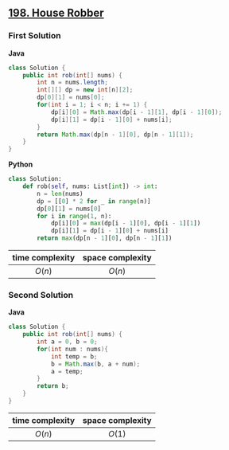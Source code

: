 ## [198. House Robber](https://leetcode.cn/problems/house-robber/)

### First Solution

**Java**
```java
class Solution {
    public int rob(int[] nums) {
        int n = nums.length;
        int[][] dp = new int[n][2];
        dp[0][1] = nums[0];
        for(int i = 1; i < n; i += 1) {
            dp[i][0] = Math.max(dp[i - 1][1], dp[i - 1][0]);
            dp[i][1] = dp[i - 1][0] + nums[i];
        }
        return Math.max(dp[n - 1][0], dp[n - 1][1]);
    }
}
```
**Python**
```python
class Solution:
    def rob(self, nums: List[int]) -> int:
        n = len(nums)
        dp = [[0] * 2 for _ in range(n)]
        dp[0][1] = nums[0]
        for i in range(1, n):
            dp[i][0] = max(dp[i - 1][0], dp[i - 1][1])
            dp[i][1] = dp[i - 1][0] + nums[i]
        return max(dp[n - 1][0], dp[n - 1][1])
```

|time complexity|space complexity|
|:-:|:-:|
|$O(n)$|$O(n)$|

### Second Solution
**Java**
```java
class Solution {
    public int rob(int[] nums) {
        int a = 0, b = 0;
        for(int num : nums){
            int temp = b;
            b = Math.max(b, a + num);
            a = temp;
        }
        return b;
    }
}
```
|time complexity|space complexity|
|:-:|:-:|
|$O(n)$|$O(1)$|